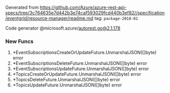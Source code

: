 Generated from https://github.com/Azure/azure-rest-api-specs/tree/3c764635e7d442b3e74caf593029fcd440b3ef82//specification/eventgrid/resource-manager/readme.md tag: `package-2018-01`

Code generator @microsoft.azure/autorest.go@2.1.178


### New Funcs

1. *EventSubscriptionsCreateOrUpdateFuture.UnmarshalJSON([]byte) error
1. *EventSubscriptionsDeleteFuture.UnmarshalJSON([]byte) error
1. *EventSubscriptionsUpdateFuture.UnmarshalJSON([]byte) error
1. *TopicsCreateOrUpdateFuture.UnmarshalJSON([]byte) error
1. *TopicsDeleteFuture.UnmarshalJSON([]byte) error
1. *TopicsUpdateFuture.UnmarshalJSON([]byte) error
